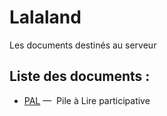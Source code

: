 # Lalaland
Les documents destinés au serveur

## Liste des documents : 
- [PAL]() —  Pile à Lire participative 
